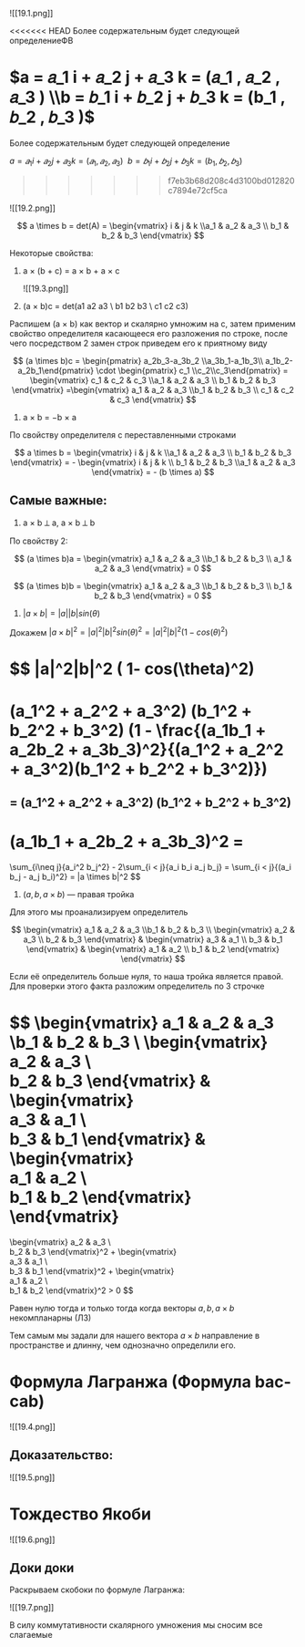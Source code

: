 ![[19.1.png]]

<<<<<<< HEAD
Более содержательным будет следующей определениеФВ

$a  =  𝑎_1   i + 𝑎_2   j + 𝑎_3   k  =  (𝑎_1   , 𝑎_2   , 𝑎_3   ) \\b  =  𝑏_1   i + 𝑏_2   j + 𝑏_3   k  =  (b_1   , 𝑏_2   , 𝑏_3   )$
=======
Более содержательным будет следующей определение

$a  =  𝑎_1   i + 𝑎_2   j + 𝑎_3   k  =  (𝑎_1   , 𝑎_2   , 𝑎_3   ) \ \ b  =  𝑏_1   i + 𝑏_2   j + 𝑏_3   k  =  (b_1   , 𝑏_2   , 𝑏_3   )$
>>>>>>> f7eb3b68d208c4d3100bd012820c7894e72cf5ca

![[19.2.png]]

$$
a \times b = det(A) = \begin{vmatrix} i & j & k \\a_1 & a_2 & a_3 \\ b_1 & b_2 & b_3  \end{vmatrix}
$$

Некоторые свойства:

1. a × (b + c) = a × b + a × c
    
    ![[19.3.png]]
    
2. (a × b)c = det(a1 a2 a3 \\ b1 b2 b3 \\ c1 c2 c3)

Распишем (a × b) как вектор и скалярно умножим на c, затем применим свойство определителя касающееся его разложения по строке, после чего посредством 2 замен строк приведем его к приятному виду

$$
(a \times b)c = \begin{pmatrix}
a_2b_3-a_3b_2 \\a_3b_1-a_1b_3\\ a_1b_2-a_2b_1\end{pmatrix} \cdot 
\begin{pmatrix}
c_1 \\c_2\\c_3\end{pmatrix} = \begin{vmatrix} c_1 & c_2 & c_3 \\a_1 & a_2 & a_3 \\ b_1 & b_2 & b_3  \end{vmatrix} =\begin{vmatrix} a_1 & a_2 & a_3 \\b_1 & b_2 & b_3 \\ c_1 & c_2 & c_3  \end{vmatrix}
$$

1. a × b = −b × a

По свойству определителя с переставленными строками

$$
a \times b = \begin{vmatrix} i & j & k \\a_1 & a_2 & a_3 \\ b_1 & b_2 & b_3  \end{vmatrix} = - \begin{vmatrix} i & j & k  \\ b_1 & b_2 & b_3 \\a_1 & a_2 & a_3  \end{vmatrix} = - (b \times a) 
$$

## Самые важные:

1. a × b ⟂ a, a × b ⟂ b

По свойству 2:

$$
(a \times b)a = \begin{vmatrix} a_1 & a_2 & a_3 \\b_1 & b_2 & b_3 \\ a_1 & a_2 & a_3  \end{vmatrix} = 0
$$

$$
(a \times b)b = \begin{vmatrix} a_1 & a_2 & a_3 \\b_1 & b_2 & b_3 \\ b_1 & b_2 & b_3  \end{vmatrix} = 0
$$

1. $|a × b| = |a||b|sin(\theta)$

Докажем $|a × b|^2 = |a|^2|b|^2 sin(\theta)^2 = |a|^2|b|^2 ( 1- cos(\theta)^2)$

 

$$
|a|^2|b|^2 ( 1- cos(\theta)^2)
= 
(a_1^2 + a_2^2 + a_3^2)
(b_1^2 + b_2^2 + b_3^2)
(1 - \frac{(a_1b_1 + a_2b_2 + a_3b_3)^2}{(a_1^2 + a_2^2 + a_3^2)(b_1^2 + b_2^2 + b_3^2)})
=
$$
$$
= (a_1^2 + a_2^2 + a_3^2)
(b_1^2 + b_2^2 + b_3^2)
-
(a_1b_1 + a_2b_2 + a_3b_3)^2 = 
$$
$$
= 
\sum_{i\neq j}{a_i^2 b_j^2} - 
2\sum_{i < j}{a_i b_i a_j b_j} = \sum_{i < j}{(a_i b_j - a_j b_i)^2} = |a \times b|^2
$$

1. $(a,b,a \times b)$ — правая тройка

Для этого мы проанализируем определитель

$$
\begin{vmatrix} a_1 & a_2 & a_3 \\b_1 & b_2 & b_3 \\ \begin{vmatrix} 
a_2 & a_3 \\  
b_2 & b_3
\end{vmatrix}
& 
\begin{vmatrix}  
a_3 & a_1 \\  
b_3 & b_1
\end{vmatrix} 
&
\begin{vmatrix}  
a_1 & a_2 \\  
b_1 & b_2
\end{vmatrix}  \end{vmatrix}
$$

Если её определитель больше нуля, то наша тройка является правой. Для проверки этого факта разложим определитель по 3 строчке

$$
\begin{vmatrix} a_1 & a_2 & a_3 \\b_1 & b_2 & b_3 \\ \begin{vmatrix} 
a_2 & a_3 \\  
b_2 & b_3
\end{vmatrix}
& 
\begin{vmatrix}  
a_3 & a_1 \\  
b_3 & b_1
\end{vmatrix} 
&
\begin{vmatrix}  
a_1 & a_2 \\  
b_1 & b_2
\end{vmatrix}  \end{vmatrix}
=
\begin{vmatrix} 
a_2 & a_3 \\  
b_2 & b_3
\end{vmatrix}^2 +
\begin{vmatrix}  
a_3 & a_1 \\  
b_3 & b_1
\end{vmatrix}^2 +
\begin{vmatrix}  
a_1 & a_2 \\  
b_1 & b_2
\end{vmatrix}^2 > 0
$$

Равен нулю тогда и только тогда когда векторы $a,b,a \times b$ некомпланарны (ЛЗ)

Тем самым мы задали для нашего вектора $a \times b$ направление в пространстве и длинну, чем однозначно определили его.

# Формула Лагранжа (Формула bac-cab)

![[19.4.png]]

## Доказательство:

![[19.5.png]]

# Тождество Якоби

![[19.6.png]]

## Доки доки

Раскрываем скобоки по формуле Лагранжа:

![[19.7.png]]

В силу коммутативности скалярного умножения мы сносим все слагаемые
